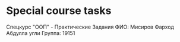 # Special course tasks
Спецкурс "ООП" - Практические Задания 
ФИО: Мисиров Фарход Абдулла угли
Группа: 19151
